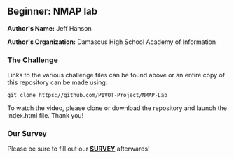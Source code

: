 ## Beginner: NMAP lab

**Author's Name:** Jeff Hanson

**Author's Organization:** Damascus High School Academy of Information

### The Challenge

Links to the various challenge files can be found above or an entire copy of this repository can be made using:

```git clone https://github.com/PIVOT-Project/NMAP-Lab```

To watch the video, please clone or download the repository and launch the index.html file. Thank you!

### Our Survey

Please be sure to fill out our [**SURVEY**](https://www.surveymonkey.com/r/875Q9MD) afterwards!

